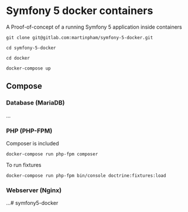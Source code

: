 # Symfony 5 docker containers

A Proof-of-concept of a running Symfony 5 application inside containers

```
git clone git@gitlab.com:martinpham/symfony-5-docker.git

cd symfony-5-docker

cd docker

docker-compose up
```

## Compose

### Database (MariaDB)

...

### PHP (PHP-FPM)

Composer is included

```
docker-compose run php-fpm composer 
```

To run fixtures

```
docker-compose run php-fpm bin/console doctrine:fixtures:load
```

### Webserver (Nginx)

...# symfony5-docker
